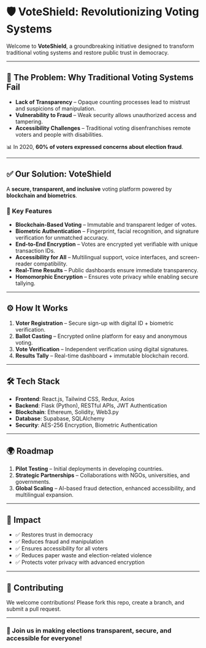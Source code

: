 # 🛡️ VoteShield: Revolutionizing Voting Systems  

Welcome to **VoteShield**, a groundbreaking initiative designed to transform traditional voting systems and restore public trust in democracy.  

---

## 🚨 The Problem: Why Traditional Voting Systems Fail  
- **Lack of Transparency** – Opaque counting processes lead to mistrust and suspicions of manipulation.  
- **Vulnerability to Fraud** – Weak security allows unauthorized access and tampering.  
- **Accessibility Challenges** – Traditional voting disenfranchises remote voters and people with disabilities.  

📊 In 2020, **60% of voters expressed concerns about election fraud**.  

---

## ✅ Our Solution: VoteShield  
A **secure, transparent, and inclusive** voting platform powered by **blockchain and biometrics**.  

### 🔑 Key Features  
- **Blockchain-Based Voting** – Immutable and transparent ledger of votes.  
- **Biometric Authentication** – Fingerprint, facial recognition, and signature verification for unmatched accuracy.  
- **End-to-End Encryption** – Votes are encrypted yet verifiable with unique transaction IDs.  
- **Accessibility for All** – Multilingual support, voice interfaces, and screen-reader compatibility.  
- **Real-Time Results** – Public dashboards ensure immediate transparency.  
- **Homomorphic Encryption** – Ensures vote privacy while enabling secure tallying.  

---

## ⚙️ How It Works  
1. **Voter Registration** – Secure sign-up with digital ID + biometric verification.  
2. **Ballot Casting** – Encrypted online platform for easy and anonymous voting.  
3. **Vote Verification** – Independent verification using digital signatures.  
4. **Results Tally** – Real-time dashboard + immutable blockchain record.  

---

## 🛠️ Tech Stack  
- **Frontend**: React.js, Tailwind CSS, Redux, Axios  
- **Backend**: Flask (Python), RESTful APIs, JWT Authentication  
- **Blockchain**: Ethereum, Solidity, Web3.py  
- **Database**: Supabase, SQLAlchemy  
- **Security**: AES-256 Encryption, Biometric Authentication  

---

## 🌍 Roadmap  
1. **Pilot Testing** – Initial deployments in developing countries.  
2. **Strategic Partnerships** – Collaborations with NGOs, universities, and governments.  
3. **Global Scaling** – AI-based fraud detection, enhanced accessibility, and multilingual expansion.  

---

## 🌱 Impact  
- ✅ Restores trust in democracy  
- ✅ Reduces fraud and manipulation  
- ✅ Ensures accessibility for all voters  
- ✅ Reduces paper waste and election-related violence  
- ✅ Protects voter privacy with advanced encryption  

---

## 🤝 Contributing  
We welcome contributions! Please fork this repo, create a branch, and submit a pull request.  

---

### 🚀 Join us in making elections **transparent, secure, and accessible** for everyone!  

